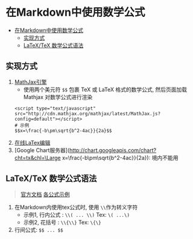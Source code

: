 # 在Markdown中使用数学公式

<!-- TOC -->

- [在Markdown中使用数学公式](#在markdown中使用数学公式)
    - [实现方式](#实现方式)
    - [LaTeX/TeX 数学公式语法](#latextex-数学公式语法)

<!-- /TOC -->

## 实现方式
1. [MathJax引擎](https://github.com/mathjax/MathJax)
    - 使用两个美元符 `$$` 包裹 TeX 或 LaTeX 格式的数学公式, 然后页面加载 Mathjax 对数学公式进行渲染
    ````
    <script type="text/javascript" src="http://cdn.mathjax.org/mathjax/latest/MathJax.js?config=default"></script>
    # 示例
    $$x=\frac{-b\pm\sqrt{b^2-4ac}}{2a}$$
    ````
2. [在线LaTex编辑](http://www.codecogs.com/latex/eqneditor.php)
3. [Google Chart服务器](http://chart.googleapis.com/chart?cht=tx&chl=\Large x=\frac{-b\pm\sqrt{b^2-4ac}}{2a}): 境内不能用

## LaTeX/TeX 数学公式语法
> [官方文档](http://www.ctex.org/documents/shredder/tex_frame.html)
> [各公式示例](https://en.wikipedia.org/wiki/Help:Displaying_a_formula)

1. 在Markdown内使用tex公式时, 使用 `\\`作为转义字符
    - 示例1, 行内公式 : `\\( ... \\)`  Tex: `\( ...\)`
    - 示例2, 花括号 : `\\{\\}`    Tex: `\{\}`
1. 行间公式: `$$ ... $$`